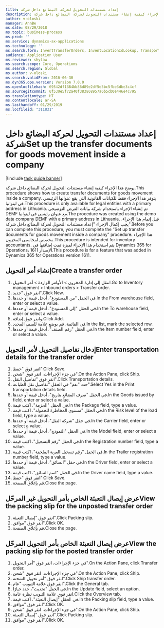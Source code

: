 ```yaml
---
title: إعداد مستندات التحويل لحركة البضائع داخل شركة
description: يوضح هذا الإجراء كيفية إنشاء مستندات التحويل لحركة البضائع داخل شركة.
author: v-oloski
manager: AnnBe
ms.date: 08/29/2018
ms.topic: business-process
ms.prod: ''
ms.service: dynamics-ax-applications
ms.technology: ''
ms.search.form: InventTransferOrders, InventLocationIdLookup, TransportationDocument, HcmWorkerLookUp, SrsReportViewerForm, InventTransferParmShip
audience: Application User
ms.reviewer: shylaw
ms.search.scope: Core, Operations
ms.search.region: Global
ms.author: v-oloski
ms.search.validFrom: 2016-06-30
ms.dyn365.ops.version: Version 7.0.0
ms.openlocfilehash: 69542df1384bb36d89e2df5e5bc5fbe3dbe3c4cf
ms.sourcegitcommit: 0f530e5f72a40f383868957a6b5cb0e446e4c795
ms.translationtype: HT
ms.contentlocale: ar-SA
ms.lasthandoff: 01/29/2019
ms.locfileid: "311831"
---
```

# <a name="set-up-the-transfer-documents-for-goods-movement-inside-a-company"></a><span data-ttu-id="e7640-103">إعداد مستندات التحويل لحركة البضائع داخل شركة</span><span class="sxs-lookup"><span data-stu-id="e7640-103">Set up the transfer documents for goods movement inside a company</span></span>

[!include [task guide banner](../../includes/task-guide-banner.md)]

<span data-ttu-id="e7640-104">يوضح هذا الإجراء كيفية إنشاء مستندات التحويل لحركة البضائع داخل شركة.</span><span class="sxs-lookup"><span data-stu-id="e7640-104">This procedure shows how to create transfer documents for goods movement inside a company.</span></span> <span data-ttu-id="e7640-105">يتوفر هذا الإجراء فقط للكيانات القانونية التي يقع عنوانها الرئيسي في ليتوانيا.</span><span class="sxs-lookup"><span data-stu-id="e7640-105">This procedure is only available for legal entities with a primary address in Lithuania.</span></span> <span data-ttu-id="e7640-106">تم إنشاء الإجراء باستخدام شركة بيانات العرض التوضيحي DEMF مع عنوان رئيسي في ليتوانيا.</span><span class="sxs-lookup"><span data-stu-id="e7640-106">The procedure was created using the demo data company DEMF with a primary address in Lithuania.</span></span> <span data-ttu-id="e7640-107">قبل إتمام هذا الإجراء، يجب إكمال الإجراء "إعداد مستندات التحويل لحركة البضائع داخل شركة".</span><span class="sxs-lookup"><span data-stu-id="e7640-107">Before you can complete this procedure, you must complete the “Set up transfer documents for goods movement inside a company” procedure.</span></span> <span data-ttu-id="e7640-108">هذا الإجراء مخصص لمحاسبي المخزون‬.</span><span class="sxs-lookup"><span data-stu-id="e7640-108">This procedure is intended for inventory accountants.</span></span> <span data-ttu-id="e7640-109">يتم استخدام هذا الإجراء لميزة تمت إضافتها في Dynamics 365 for Operations، الإصدار 1611.</span><span class="sxs-lookup"><span data-stu-id="e7640-109">This procedure is for a feature that was added in Dynamics 365 for Operations version 1611.</span></span>


## <a name="create-a-transfer-order"></a><span data-ttu-id="e7640-110">إنشاء أمر التحويل</span><span class="sxs-lookup"><span data-stu-id="e7640-110">Create a transfer order</span></span>
1. <span data-ttu-id="e7640-111">انتقل إلى إدارة المخزون > الأوامر الواردة > أمر التحويل.</span><span class="sxs-lookup"><span data-stu-id="e7640-111">Go to Inventory management > Inbound orders > Transfer order.</span></span>
2. <span data-ttu-id="e7640-112">انقر فوق "جديد".</span><span class="sxs-lookup"><span data-stu-id="e7640-112">Click New.</span></span>
3. <span data-ttu-id="e7640-113">في الحقل "من المستودع"، أدخل قيمة أو حددها.</span><span class="sxs-lookup"><span data-stu-id="e7640-113">In the From warehouse field, enter or select a value.</span></span>
4. <span data-ttu-id="e7640-114">في الحقل "إلى المستودع"، أدخل قيمة أو حددها.</span><span class="sxs-lookup"><span data-stu-id="e7640-114">In the To warehouse field, enter or select a value.</span></span>
5. <span data-ttu-id="e7640-115">وانقر فوق إضافة.</span><span class="sxs-lookup"><span data-stu-id="e7640-115">Click Add.</span></span>
6. <span data-ttu-id="e7640-116">في القائمة، قم بوضع علامة للصف المحدد.</span><span class="sxs-lookup"><span data-stu-id="e7640-116">In the list, mark the selected row.</span></span>
7. <span data-ttu-id="e7640-117">في الحقل "رقم الصنف"، أدخل قيمة أو حددها.</span><span class="sxs-lookup"><span data-stu-id="e7640-117">In the Item number field, enter or select a value.</span></span>

## <a name="enter-transportation-details-for-the-transfer-order"></a><span data-ttu-id="e7640-118">إدخال تفاصيل التحويل لأمر التحويل</span><span class="sxs-lookup"><span data-stu-id="e7640-118">Enter transportation details for the transfer order</span></span>
1. <span data-ttu-id="e7640-119">انقر فوق "حفظ".</span><span class="sxs-lookup"><span data-stu-id="e7640-119">Click Save.</span></span>
2. <span data-ttu-id="e7640-120">في جزء الإجراءات، انقر فوق "شحن".</span><span class="sxs-lookup"><span data-stu-id="e7640-120">On the Action Pane, click Ship.</span></span>
3. <span data-ttu-id="e7640-121">انقر فوق "تفاصيل النقل".</span><span class="sxs-lookup"><span data-stu-id="e7640-121">Click Transportation details.</span></span>
4. <span data-ttu-id="e7640-122">حدد "نعم" في الحقل "تفاصيل نقل الطباعة".</span><span class="sxs-lookup"><span data-stu-id="e7640-122">Select Yes in the Print transportation details field.</span></span>
5. <span data-ttu-id="e7640-123">في الحقل "صرف البضائع بتاريخ"، أدخل قيمة أو حددها.</span><span class="sxs-lookup"><span data-stu-id="e7640-123">In the Goods issued by field, enter or select a value.</span></span>
6. <span data-ttu-id="e7640-124">في الحقل "الحزمة"، اكتب قيمة.</span><span class="sxs-lookup"><span data-stu-id="e7640-124">In the Package field, type a value.</span></span>
7. <span data-ttu-id="e7640-125">في الحقل "مستوى المخاطرة للحمولة‬"، اكتب قيمة.</span><span class="sxs-lookup"><span data-stu-id="e7640-125">In the Risk level of the load field, type a value.</span></span>
8. <span data-ttu-id="e7640-126">في حقل "شركة النقل"، أدخل قيمة أو حددها.</span><span class="sxs-lookup"><span data-stu-id="e7640-126">In the Carrier field, enter or select a value.</span></span>
9. <span data-ttu-id="e7640-127">في الحقل "النموذج"، أدخل قيمة أو حددها.</span><span class="sxs-lookup"><span data-stu-id="e7640-127">In the Model field, enter or select a value.</span></span>
10. <span data-ttu-id="e7640-128">في الحقل "رقم التسجيل"، اكتب قيمة.</span><span class="sxs-lookup"><span data-stu-id="e7640-128">In the Registration number field, type a value.</span></span>
11. <span data-ttu-id="e7640-129">في الحقل "رقم تسجيل العربة الملحقة‬"، اكتب قيمة.</span><span class="sxs-lookup"><span data-stu-id="e7640-129">In the Trailer registration number field, type a value.</span></span>
12. <span data-ttu-id="e7640-130">في حقل "السائق"، أدخل قيمة أو حددها.</span><span class="sxs-lookup"><span data-stu-id="e7640-130">In the Driver field, enter or select a value.</span></span>
13. <span data-ttu-id="e7640-131">في الحقل "اسم السائق"، اكتب قيمة.</span><span class="sxs-lookup"><span data-stu-id="e7640-131">In the Driver name field, type a value.</span></span>
14. <span data-ttu-id="e7640-132">انقر فوق "حفظ".</span><span class="sxs-lookup"><span data-stu-id="e7640-132">Click Save.</span></span>
15. <span data-ttu-id="e7640-133">قم بإغلاق الصفحة.</span><span class="sxs-lookup"><span data-stu-id="e7640-133">Close the page.</span></span>

## <a name="view-the-packing-slip-for-the-unposted-transfer-order"></a><span data-ttu-id="e7640-134">عرض إيصال التعبئة الخاص بأمر التحويل غير المرحّل</span><span class="sxs-lookup"><span data-stu-id="e7640-134">View the packing slip for the unposted transfer order</span></span>
1. <span data-ttu-id="e7640-135">انقر فوق "إيصال التعبئة".</span><span class="sxs-lookup"><span data-stu-id="e7640-135">Click Packing slip.</span></span>
2. <span data-ttu-id="e7640-136">انقر فوق "موافق".</span><span class="sxs-lookup"><span data-stu-id="e7640-136">Click OK.</span></span>
3. <span data-ttu-id="e7640-137">قم بإغلاق الصفحة.</span><span class="sxs-lookup"><span data-stu-id="e7640-137">Close the page.</span></span>

## <a name="view-the-packing-slip-for-the-posted-transfer-order"></a><span data-ttu-id="e7640-138">عرض إيصال التعبئة الخاص بأمر التحويل المرحّل</span><span class="sxs-lookup"><span data-stu-id="e7640-138">View the packing slip for the posted transfer order</span></span>
1. <span data-ttu-id="e7640-139">في جزء الإجراءات، انقر فوق "أمر التحويل".</span><span class="sxs-lookup"><span data-stu-id="e7640-139">On the Action Pane, click Transfer order.</span></span>
2. <span data-ttu-id="e7640-140">في جزء الإجراءات، انقر فوق "شحن".</span><span class="sxs-lookup"><span data-stu-id="e7640-140">On the Action Pane, click Ship.</span></span>
3. <span data-ttu-id="e7640-141">انقر فوق "أمر تحويل الشحنة‬".</span><span class="sxs-lookup"><span data-stu-id="e7640-141">Click Ship transfer order.</span></span>
4. <span data-ttu-id="e7640-142">انقر فوق علامة التبويب "عام".</span><span class="sxs-lookup"><span data-stu-id="e7640-142">Click the General tab.</span></span>
5. <span data-ttu-id="e7640-143">في الحقل "تحديث"، حدد خيارًا.</span><span class="sxs-lookup"><span data-stu-id="e7640-143">In the Update field, select an option.</span></span>
6. <span data-ttu-id="e7640-144">انقر فوق علامة التبويب نظرة عامة.</span><span class="sxs-lookup"><span data-stu-id="e7640-144">Click the Overview tab.</span></span>
7. <span data-ttu-id="e7640-145">في الحقل "إيصال التعبئة"، اكتب قيمة.</span><span class="sxs-lookup"><span data-stu-id="e7640-145">In the Packing slip field, type a value.</span></span>
8. <span data-ttu-id="e7640-146">انقر فوق "موافق".</span><span class="sxs-lookup"><span data-stu-id="e7640-146">Click OK.</span></span>
9. <span data-ttu-id="e7640-147">في جزء الإجراءات، انقر فوق "شحن".</span><span class="sxs-lookup"><span data-stu-id="e7640-147">On the Action Pane, click Ship.</span></span>
10. <span data-ttu-id="e7640-148">انقر فوق "إيصال التعبئة".</span><span class="sxs-lookup"><span data-stu-id="e7640-148">Click Packing slip.</span></span>
11. <span data-ttu-id="e7640-149">انقر فوق "موافق".</span><span class="sxs-lookup"><span data-stu-id="e7640-149">Click OK.</span></span>

